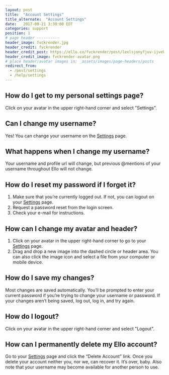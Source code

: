 ```yaml
---
layout: post
title:  "Account Settings"
title_alternate:  "Account Settings"
date:   2017-08-21 3:30:00 EDT
categories: support
position: 1
# page header ----------
header_image: fvckrender.jpg
header_credit: fvckrender
header_credit_post: https://ello.co/fvckrender/post/lexlsjonyfjuv-ijveb_qq
header_credit_image: fvckrender-avatar.png
# place header/avatar images in: _assets/images/page-headers/posts
redirect_from:
  - /post/settings
  - /help/settings
---
```



## How do I get to my personal settings page?

Click on your avatar in the upper right-hand corner and select "Settings".

## Can I change my username?

Yes! You can change your username on the [Settings](https://ello.co/settings) page.

## What happens when I change my username?

Your username and profile url will change, but previous @mentions of your username throughout Ello will not change.

## How do I reset my password if I forget it?

1. Make sure that you’re currently logged out. If not, you can logout on your [Settings](https://ello.co/settings) page.
2. Request a password reset from the login screen.
3. Check your e-mail for instructions.

## How can I change my avatar and header?

1. Click on your avatar in the upper right-hand corner to go to your [Settings](https://ello.co/settings) page.
2. Drag and drop a new image into the dashed circle or header area. You can also click the image icon and select a file from your computer or mobile device.

## How do I save my changes?

Most changes are saved automatically. You’ll be prompted to enter your current password if you’re trying to change your username or password. If your changes aren’t being saved, log out, log in, and try again.

## How do I logout?

Click on your avatar in the upper right-hand corner and select "Logout".

## How can I permanently delete my Ello account?

Go to your [Settings](https://ello.co/settings) page and click the “Delete Account” link. Once you delete your account neither you, nor we, can recover it. It’s over, baby. Also note that your username may become available for another person to use.
